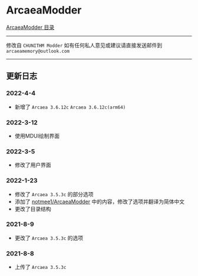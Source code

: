 # ArcaeaModder

[ArcaeaModder 目录](https://arcaeamemory.github.io/ArcaeaModder/ModdersIndex.html)

---

修改自 `CHUNITHM Modder`
如有任何私人意见或建议请直接发送邮件到 `arcaeamemory@outlook.com`

---

## 更新日志

### 2022-4-4
- 新增了 `Arcaea 3.6.12c` `Arcaea 3.6.12c(arm64)`

### 2022-3-12
- 使用MDUI绘制界面

### 2022-3-5
- 修改了用户界面

### 2022-1-23
- 修改了 `Arcaea 3.5.3c` 的部分选项
- 添加了 [notmee1/ArcaeaModder](https://github.com/notmee1/ArcaeaModder) 中的内容，修改了选项并翻译为简体中文
- 更改了目录结构

### 2021-8-9
- 更改了 `Arcaea 3.5.3c` 的选项

### 2021-8-8
- 上传了 `Arcaea 3.5.3c`